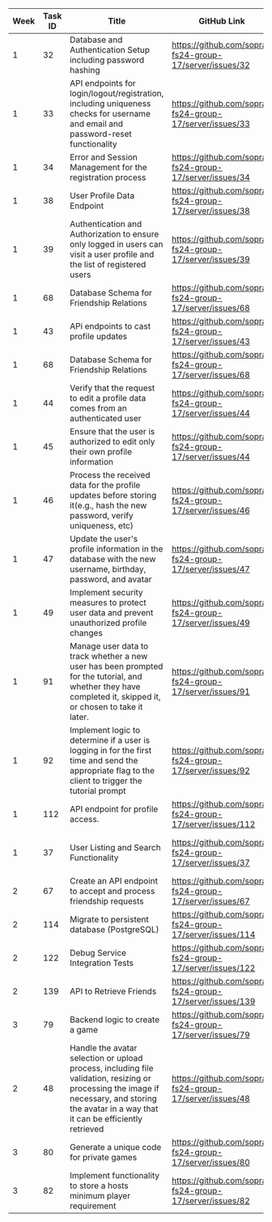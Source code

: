 | Week | Task ID | Title                                                                                                                                                                                           | GitHub Link                                                | Milestone   | Developer Name                      | Done     | 
|------|---------|-------------------------------------------------------------------------------------------------------------------------------------------------------------------------------------------------|------------------------------------------------------------|-------------|-------------------------------------|----------|
| 1    | 32      | Database and Authentication Setup including password hashing                                                                                                                                    | https://github.com/sopra-fs24-group-17/server/issues/32    | 3           | Kevin Bründler                      | &#9745;  |
| 1    | 33      | API endpoints for login/logout/registration, including uniqueness checks for username and email and password-reset functionality                                                                | https://github.com/sopra-fs24-group-17/server/issues/33    | 3           | Kevin Bründler                      | &#9745;  |
| 1    | 34      | Error and Session Management for the registration process                                                                                                                                       | https://github.com/sopra-fs24-group-17/server/issues/34    | 3           | Kevin Bründler                      | &#9745;  |
| 1    | 38      | User Profile Data Endpoint                                                                                                                                                                      | https://github.com/sopra-fs24-group-17/server/issues/38    | 3           | Kevin Bründler                      | &#9745;  |
| 1    | 39      | Authentication and Authorization to ensure only logged in users can visit a user profile and the list of registered users                                                                       | https://github.com/sopra-fs24-group-17/server/issues/39    | 3           | Kevin Bründler                      | &#9745;  |
| 1    | 68      | Database Schema for Friendship Relations                                                                                                                                                        | https://github.com/sopra-fs24-group-17/server/issues/68    | 3           | Kevin Bründler                      | &#9745;  |
| 1    | 43      | APi endpoints to cast profile updates                                                                                                                                                           | https://github.com/sopra-fs24-group-17/server/issues/43    | 3           | Kevin Bründler                      | &#9745;  |
| 1    | 68      | Database Schema for Friendship Relations                                                                                                                                                        | https://github.com/sopra-fs24-group-17/server/issues/68    | 3           | Kevin Bründler                      | &#9745;  |
| 1    | 44      | Verify that the request to edit a profile data comes from an authenticated user                                                                                                                 | https://github.com/sopra-fs24-group-17/server/issues/44    | 3           | Kevin Bründler                      | &#9745;  |
| 1    | 45      | Ensure that the user is authorized to edit only their own profile information                                                                                                                   | https://github.com/sopra-fs24-group-17/server/issues/44    | 3           | Kevin Bründler                      | &#9745;  |
| 1    | 46      | Process the received data for the profile updates before storing it(e.g., hash the new password, verify uniqueness, etc)                                                                        | https://github.com/sopra-fs24-group-17/server/issues/46    | 3           | Kevin Bründler                      | &#9745;  |
| 1    | 47      | Update the user's profile information in the database with the new username, birthday, password, and avatar                                                                                     | https://github.com/sopra-fs24-group-17/server/issues/47    | 3           | Kevin Bründler                      | &#9745;  |
| 1    | 49      | Implement security measures to protect user data and prevent unauthorized profile changes                                                                                                       | https://github.com/sopra-fs24-group-17/server/issues/49    | 3           | Kevin Bründler                      | &#9745;  |
| 1    | 91      | Manage user data to track whether a new user has been prompted for the tutorial, and whether they have completed it, skipped it, or chosen to take it later.                                    | https://github.com/sopra-fs24-group-17/server/issues/91    | 3           | Kevin Bründler                      | &#9745;  |
| 1    | 92      | Implement logic to determine if a user is logging in for the first time and send the appropriate flag to the client to trigger the tutorial prompt                                              | https://github.com/sopra-fs24-group-17/server/issues/92    | 3           | Kevin Bründler                      | &#9745;  |
| 1    | 112     | API endpoint for profile access.                                                                                                                                                                | https://github.com/sopra-fs24-group-17/server/issues/112   | 3           | Kevin Bründler                      | &#9745;  |
| 1    | 37      | User Listing and Search Functionality                                                                                                                                                           | https://github.com/sopra-fs24-group-17/server/issues/37    | 3           | Panagiotis Patsias & Kevin Bründler | &#9745;  |
| 2    | 67      | Create an API endpoint to accept and process friendship requests                                                                                                                                | https://github.com/sopra-fs24-group-17/server/issues/67    | 3           | Kevin Bründler                      | &#9745;  |
| 2    | 114     | Migrate to persistent database (PostgreSQL)                                                                                                                                                     | https://github.com/sopra-fs24-group-17/server/issues/114   | 3           | Kevin Bründler                      | &#9745;  |
| 2    | 122     | Debug Service Integration Tests                                                                                                                                                                 | https://github.com/sopra-fs24-group-17/server/issues/122   | 3           | Kevin Bründler                      | &#9745;  |
| 2    | 139     | API to Retrieve Friends                                                                                                                                                                         | https://github.com/sopra-fs24-group-17/server/issues/139   | 3           | Kevin Bründler                      | &#9745;  | 
| 3    | 79      | Backend logic to create a game                                                                                                                                                                  | https://github.com/sopra-fs24-group-17/server/issues/79    | 3           | Kevin Bründler                      | &#9745;  |
| 2    | 48      | Handle the avatar selection or upload process, including file validation, resizing or processing the image if necessary, and storing the avatar in a way that it can be efficiently retrieved   | https://github.com/sopra-fs24-group-17/server/issues/48    | 3           | Liam Kane                           | &#9745;  |
| 3    | 80      | Generate a unique code for private games                                                                                                                                                        | https://github.com/sopra-fs24-group-17/server/issues/80    | 3           | Kevin Bründler                      | &#9745;  | 
| 3    | 82      | Implement functionality to store a hosts minimum player requirement                                                                                                                             | https://github.com/sopra-fs24-group-17/server/issues/82    | 3           | Kevin Bründler                      | &#9745;  | 